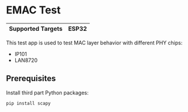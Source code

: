 # EMAC Test
| Supported Targets | ESP32 |
| ----------------- | ----- |

This test app is used to test MAC layer behavior with different PHY chips:

- IP101
- LAN8720

## Prerequisites
Install third part Python packages:

```bash
pip install scapy
```
